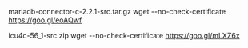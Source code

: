 mariadb-connector-c-2.2.1-src.tar.gz
wget --no-check-certificate https://goo.gl/eoAQwf

icu4c-56_1-src.zip
wget --no-check-certificate https://goo.gl/mLXZ6x
